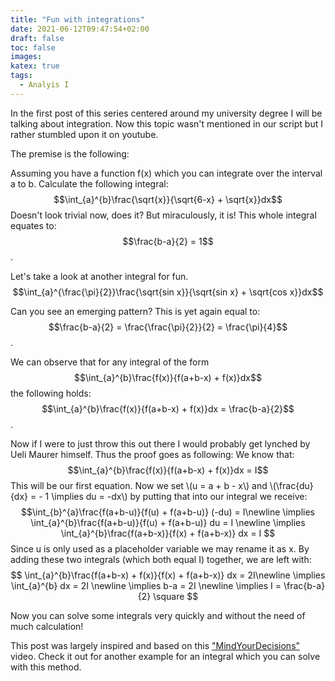 ```yaml
---
title: "Fun with integrations"
date: 2021-06-12T09:47:54+02:00
draft: false
toc: false
images:
katex: true
tags:
  - Analyis I
---
```

In the first post of this series centered around my university degree I will be talking about integration. Now this topic wasn't mentioned in our script but I rather stumbled upon it on youtube.

The premise is the following:

Assuming you have a function f(x) which you can integrate over the interval a to b. Calculate the following integral:
$$\int_{a}^{b}\frac{\sqrt{x}}{\sqrt{6-x} + \sqrt{x}}dx$$
Doesn't look trivial now, does it?
But miraculously, it is! This whole integral equates to: 
$$\frac{b-a}{2} = 1$$.

Let's take a look at another integral for fun.
$$\int_{a}^{\frac{\pi}{2}}\frac{\sqrt{sin x}}{\sqrt{sin x} + \sqrt{cos x}}dx$$

Can you see an emerging pattern? This is yet again equal to:
$$\frac{b-a}{2} = \frac{\frac{\pi}{2}}{2} = \frac{\pi}{4}$$.

We can observe that for any integral of the form
$$\int_{a}^{b}\frac{f(x)}{f(a+b-x) + f(x)}dx$$
the following holds:
$$\int_{a}^{b}\frac{f(x)}{f(a+b-x) + f(x)}dx = \frac{b-a}{2}$$.

Now if I were to just throw this out there I would probably get lynched by Ueli Maurer himself. Thus the proof goes as following:
We know that:
$$\int_{a}^{b}\frac{f(x)}{f(a+b-x) + f(x)}dx = I$$
This will be our first equation.
Now we set \\(u = a + b - x\\) and \\(\frac{du}{dx} = - 1 \implies du = -dx\\) by putting that into our integral we receive:
$$\int_{b}^{a}\frac{f(a+b-u)}{f(u) + f(a+b-u)} (-du) = I\newline
 \implies \int_{a}^{b}\frac{f(a+b-u)}{f(u) + f(a+b-u)} du = I \newline
 \implies \int_{a}^{b}\frac{f(a+b-x)}{f(x) + f(a+b-x)} dx = I
$$ 
Since u is only used as a placeholder variable we may rename it as x.
By adding these two integrals (which both equal I) together, we are left with:
$$
\int_{a}^{b}\frac{f(a+b-x) + f(x)}{f(x) + f(a+b-x)} dx = 2I\newline
\implies \int_{a}^{b} dx = 2I \newline
\implies b-a = 2I \newline
\implies I = \frac{b-a}{2} \square $$

Now you can solve some integrals very quickly and without the need of much calculation!

This post was largely inspired and based on this ["MindYourDecisions"](https://www.youtube.com/watch?v=BfZObnTIsYk) video. Check it out for another example for an integral which you can solve with this method.
